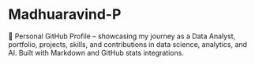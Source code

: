 # Madhuaravind-P
👤 Personal GitHub Profile – showcasing my journey as a Data Analyst, portfolio, projects, skills, and contributions in data science, analytics, and AI. Built with Markdown and GitHub stats integrations.
